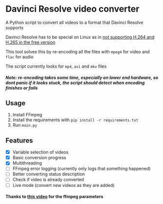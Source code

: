 # Davinci Resolve video converter

A Python script to convert all videos to a format that Davinci Resolve supports

Davinci Resolve has to be special on Linux as in [not supporting H.264 and H.265 in the free version](https://documents.blackmagicdesign.com/SupportNotes/DaVinci_Resolve_18_Supported_Codec_List.pdf?_v=1705996810000#page=12)

This tool solves this by re-encoding all the files with `mpeg4` for video and `flac` for audio

The script currently looks for `mp4`, `avi` and `mkv` files

##### Note: re-encoding takes some time, especially on lower end hardware, so dont panic if it looks stuck, the script should detect when encoding finishes or fails

## Usage
1. Install FFmpeg
2. Install the requirements with `pip install -r requirements.txt`
3. Run `main.py`

## Features
- [x] Variable selection of videos
- [x] Basic conversion progress
- [x] Multithreading
- [ ] FFmpeg error logging (currently only logs that something happened)
- [ ] Better converting status description
- [ ] Check if video is already converted
- [ ] Live mode (convert new videos as they are added)

#### Thanks to [this video](https://www.youtube.com/watch?v=WLcW4UWPC5Y) for the ffmpeg parameters